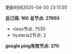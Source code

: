 更新时间2025-04-30 23:11:30

**总订阅: 160**
**总节点: 27993**
- vless节点: 7530
- hysteria2节点: 2

**google ping有效节点: 270**
